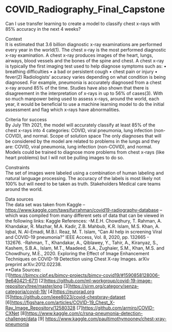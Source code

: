 # COVID_Radiography_Final_Capstone

Can I use transfer learning to create a model to classify chest x-rays with 85% accuracy in the next 4 weeks?

Context <br>
It is estimated that 3.6 billion diagnostic x-ray examinations are performed every year in the world(1). The chest x-ray is the most performed diagnostic x-ray examination. A chest x-ray produces images of the heart, lungs, airways, blood vessels and the bones of the spine and chest. A chest x-ray is typically the first imaging test used to help diagnose symptoms such as:
•	breathing difficulties
•	a bad or persistent cough
•	chest pain or injury
•	fever(2)
Radiologists’ accuracy varies depending on what condition is being diagnosed. For example, pneumonia is accurately diagnosed from a chest x-ray around 85% of the time. Studies have also shown that there is disagreement in the interpretation of x-rays in up to 56% of cases(3).
With so much manpower being used to assess x-rays, around the world, each year, it would be beneficial to use a machine learning model to do the initial assessment and flag which x-rays have abnormalities. 

Criteria for success <br>
By July 11th 2021, the model will accurately classify at least 85% of the chest x-rays into 4 categories: COVID, viral pneumonia, lung infection (non-COVID), and normal. 
Scope of solution space 
The only diagnoses that will be considered by the model are related to problems in the lungs and they are: COVID, viral pneumonia, lung infection (non-COVID), and normal. Models could be trained to diagnose more problems from chest x-rays (like heart problems) but I will not be pulling images to do so.

Constraints <br>
The set of images were labeled using a combination of human labeling and natural language processing. The accuracy of the labels is most likely not 100% but will need to be taken as truth.
Stakeholders 
Medical care teams around the world.

Data sources <br>
The data set was taken from Kaggle – https://www.kaggle.com/tawsifurrahman/covid19-radiography-database – which was compiled from many different sets of data that can be viewed in the following links:
Kaggle References:
-M.E.H. Chowdhury, T. Rahman, A. Khandakar, R. Mazhar, M.A. Kadir, Z.B. Mahbub, K.R. Islam, M.S. Khan, A. Iqbal, N. Al-Emadi, M.B.I. Reaz, M. T. Islam, “Can AI help in screening Viral and COVID-19 pneumonia?” IEEE Access, Vol. 8, 2020, pp. 132665 - 132676.
-Rahman, T., Khandakar, A., Qiblawey, Y., Tahir, A., Kiranyaz, S., Kashem, S.B.A., Islam, M.T., Maadeed, S.A., Zughaier, S.M., Khan, M.S. and Chowdhury, M.E., 2020. Exploring the Effect of Image Enhancement Techniques on COVID-19 Detection using Chest X-ray Images. arXiv preprint arXiv:2012.02238. <br>
**Data Sources: <br>
[1]https://bimcv.cipf.es/bimcv-projects/bimcv-covid19/#1590858128006-9e640421-6711
[2]https://github.com/ml-workgroup/covid-19-image-repository/tree/master/png
[3]https://sirm.org/category/senza-categoria/covid-19/
[4]https://eurorad.org
[5]https://github.com/ieee8023/covid-chestxray-dataset
[6]https://figshare.com/articles/COVID-19_Chest_X-Ray_Image_Repository/12580328
[7]https://github.com/armiro/COVID-CXNet
[8]https://www.kaggle.com/c/rsna-pneumonia-detection-challenge/data
[9] https://www.kaggle.com/paultimothymooney/chest-xray-pneumonia

